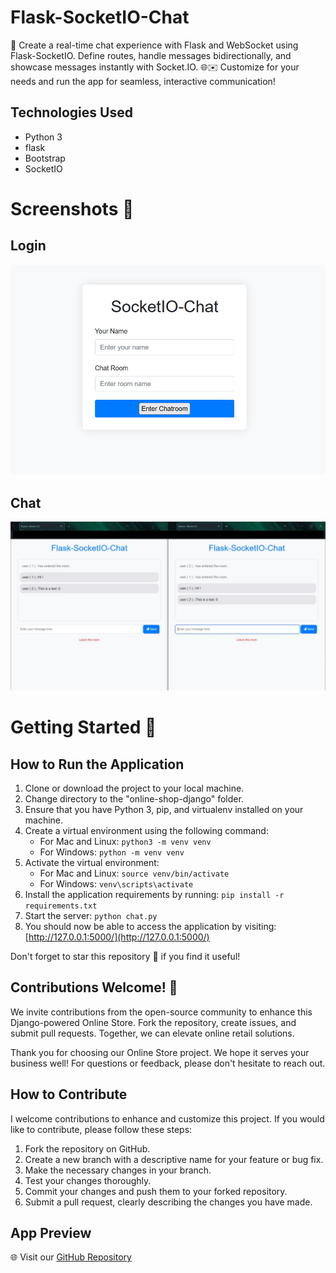 # Flask-SocketIO-Chat
🚀 Create a real-time chat experience with Flask and WebSocket using Flask-SocketIO. Define routes, handle messages bidirectionally, and showcase messages instantly with Socket.IO. 🌐✉️ Customize for your needs and run the app for seamless, interactive communication!

## Technologies Used

- Python 3
- flask
- Bootstrap
- SocketIO



# Screenshots 📸
## Login
![Screenshot 2](https://raw.githubusercontent.com/mohamadsaleh82/Flask-SocketIO-Chat/master/Demo/2.jpg)
## Chat
![Screenshot 1](https://raw.githubusercontent.com/mohamadsaleh82/Flask-SocketIO-Chat/master/Demo/1.jpg)



# Getting Started 🚀

## How to Run the Application

1. Clone or download the project to your local machine.
2. Change directory to the "online-shop-django" folder.
3. Ensure that you have Python 3, pip, and virtualenv installed on your machine.
4. Create a virtual environment using the following command:
   - For Mac and Linux: `python3 -m venv venv`
   - For Windows: `python -m venv venv`
5. Activate the virtual environment:
   - For Mac and Linux: `source venv/bin/activate`
   - For Windows: `venv\scripts\activate`
6. Install the application requirements by running: `pip install -r requirements.txt`
7. Start the server: `python chat.py`
8. You should now be able to access the application by visiting: [http://127.0.0.1:5000/](http://127.0.0.1:5000/)


Don't forget to star this repository 🌟 if you find it useful!

## Contributions Welcome! 🙌

We invite contributions from the open-source community to enhance this Django-powered Online Store. Fork the repository, create issues, and submit pull requests. Together, we can elevate online retail solutions.

Thank you for choosing our Online Store project. We hope it serves your business well! For questions or feedback, please don't hesitate to reach out.

## How to Contribute

I welcome contributions to enhance and customize this project. If you would like to contribute, please follow these steps:

1. Fork the repository on GitHub.
2. Create a new branch with a descriptive name for your feature or bug fix.
3. Make the necessary changes in your branch.
4. Test your changes thoroughly.
5. Commit your changes and push them to your forked repository.
6. Submit a pull request, clearly describing the changes you have made.

## App Preview


🌐 Visit our [GitHub Repository](https://github.com/mohamadSaleh82/Flask-SocketIO-Chat)
